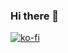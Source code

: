 ### Hi there 👋

[![ko-fi](https://www.ko-fi.com/img/githubbutton_sm.svg)](https://ko-fi.com/N4N82JL7V)

<!--
**CasillasAlba/CasillasAlba** is a ✨ _special_ ✨ repository because its `README.md` (this file) appears on your GitHub profile.

Here are some ideas to get you started:

- 🔭 I’m currently working on ...
- 🌱 I’m currently learning ...
- 👯 I’m looking to collaborate on ...
- 🤔 I’m looking for help with ...
- 💬 Ask me about ...
- 📫 How to reach me: ...
- 😄 Pronouns: ...
- ⚡ Fun fact: ...
-->
